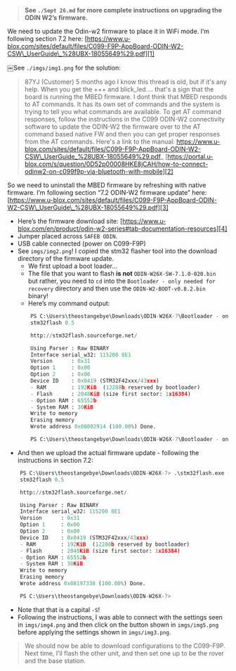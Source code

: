 
> **See `./Sept 26.md` for more complete instructions on upgrading the ODIN W2’s firmware.**

We need to update the Odin-w2 firmware to place it in WiFi mode.  I’m following section 7.2 here: [https://www.u-blox.com/sites/default/files/C099-F9P-AppBoard-ODIN-W2-CSW\_UserGuide\_%28UBX-18055649%29.pdf][1]

￼See `./imgs/img1.png` for the solution: 

> 87YJ (Customer)
> 5 months ago
> I know this thread is old, but if it's any help. When you get the +++ and blick\_led.... that's a sign that the board is running the MBED firmware. I dont think that MBED responds to AT commands. It has its own set of commands and the system is trying to tell you what commands are available. To get AT command responses, follow the instructions in the C099 ODIN-W2 connectivity software to update the ODIN-W2 the firmware over to the AT command based native FW and then you can get proper responses from the AT commands. Here's a link to the manual: https://www.u-blox.com/sites/default/files/C099-F9P-AppBoard-ODIN-W2-CSW\_UserGuide_%28UBX-18055649%29.pdf_
> [https://portal.u-blox.com/s/question/0D52p00008HKE8jCAH/how-to-connect-odinw2-on-c099f9p-via-bluetooth-with-mobile][2]

So we need to uninstall the MBED firmware by refreshing with native firmware.  I’m following section “7.2 ODIN-W2 firmware update” here: [https://www.u-blox.com/sites/default/files/C099-F9P-AppBoard-ODIN-W2-CSW\_UserGuide\_%28UBX-18055649%29.pdf][3]

* Here’s the firmware download site: [https://www.u-blox.com/en/product/odin-w2-series#tab-documentation-resources][4]
* Jumper placed across `SAFEB ODIN`.
* USB cable connected (power on C099-F9P)
* See `imgs/img2.png`!  I copied the stm32 flasher tool into the download directory of the firmware update. 
	* We first upload a boot loader... 
	* The file that you want to flash **is not** `ODIN-W26X-SW-7.1.0-020.bin ` but rather, you need to `cd` into the `Bootloader - only needed for recovery` directory and then use the `ODIN-W2-BOOT-v0.8.2.bin ` binary!  
	* Here’s my command output: 
	```python
		PS C:\Users\theostangebye\Downloads\ODIN-W26X-7\Bootloader - only needed for recovery> ..\stm32flash.exe -b 115200 -w .\ODIN-W2-BOOT-v0.8.2.bin -s 0x000000 COM4
		stm32flash 0.5

		http://stm32flash.sourceforge.net/

		Using Parser : Raw BINARY
		Interface serial_w32: 115200 8E1
		Version      : 0x31
		Option 1     : 0x00
		Option 2     : 0x00
		Device ID    : 0x0419 (STM32F42xxx/43xxx)
		- RAM        : 192KiB  (12288b reserved by bootloader)
		- Flash      : 2048KiB (size first sector: 1x16384)
		- Option RAM : 65552b
		- System RAM : 30KiB
		Write to memory
		Erasing memory
		Wrote address 0x08002914 (100.00%) Done.

		PS C:\Users\theostangebye\Downloads\ODIN-W26X-7\Bootloader - only needed for recovery>
	```
* And then we upload the actual firmware update - following the instructions in section 7.2:
```python
	PS C:\Users\theostangebye\Downloads\ODIN-W26X-7> .\stm32flash.exe -b 115200 -w .\ODIN-W26X-SW-7.1.0-020.bin -S 0x8010000 COM4
	stm32flash 0.5

	http://stm32flash.sourceforge.net/

	Using Parser : Raw BINARY
	Interface serial_w32: 115200 8E1
	Version      : 0x31
	Option 1     : 0x00
	Option 2     : 0x00
	Device ID    : 0x0419 (STM32F42xxx/43xxx)
	- RAM        : 192KiB  (12288b reserved by bootloader)
	- Flash      : 2048KiB (size first sector: 1x16384)
	- Option RAM : 65552b
	- System RAM : 30KiB
	Write to memory
	Erasing memory
	Wrote address 0x08197338 (100.00%) Done.

	PS C:\Users\theostangebye\Downloads\ODIN-W26X-7>
```

* Note that that is a capital `-S`!
* Following the instructions, I was able to connect with the settings seen in `imgs/img4.png` and then click on the button shown in `imgs/img5.png` before applying the settings shown in `imgs/img3.png`.

> We should now be able to download configurations to the C099-F9P.  Next time, I’ll flash the other unit, and then set one up to be the rover and the base station.



[1]:	https://www.u-blox.com/sites/default/files/C099-F9P-AppBoard-ODIN-W2-CSW_UserGuide_%28UBX-18055649%29.pdf
[2]:	https://portal.u-blox.com/s/question/0D52p00008HKE8jCAH/how-to-connect-odinw2-on-c099f9p-via-bluetooth-with-mobile
[3]:	https://www.u-blox.com/sites/default/files/C099-F9P-AppBoard-ODIN-W2-CSW_UserGuide_%28UBX-18055649%29.pdf
[4]:	https://www.u-blox.com/en/product/odin-w2-series#tab-documentation-resources
